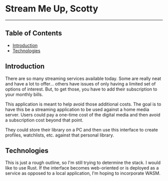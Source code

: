 # Stream Me Up, Scotty
---

## Table of Contents
* [Introduction](#introduction)
* [Technologies](#technologies)

## Introduction
There are so many streaming services available today. Some are really neat and have a lot to offer... others have issues of only having a limited set of options of interest.
But, to get those, you have to add their subscription to your monthly bills. 

This application is meant to help avoid those additional costs. The goal is to have this be a streaming application to be used against a home media server.
Users could pay a one-time cost of the digital media and then avoid a subscription cost beyond that point.

They could store their library on a PC and then use this interface to create profiles, watchlists, etc. against that personal library.

## Technologies
This is just a rough outline, so I'm still trying to determine the stack. I would like to use Rust. If the interface becomes web-oriented or is deployed as a service
as opposed to a local application, I'm hoping to incorporate WASM.
